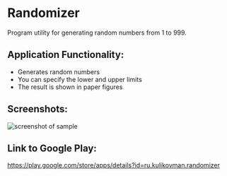 # Randomizer
Program utility for generating random numbers from 1 to 999.

## Application Functionality:
* Generates random numbers
* You can specify the lower and upper limits
* The result is shown in paper figures

## Screenshots:
![screenshot of sample](http://kulikovman.ru/android/img/Randomizer.jpg)

## Link to Google Play:
<https://play.google.com/store/apps/details?id=ru.kulikovman.randomizer>
